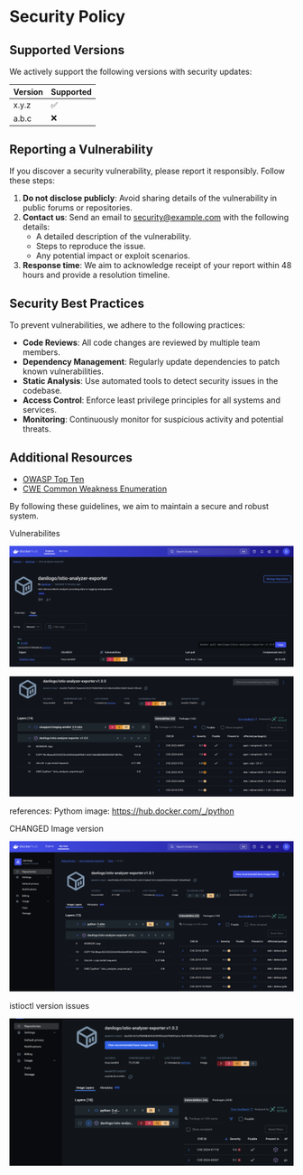 # Security Policy

## Supported Versions

We actively support the following versions with security updates:

| Version | Supported          |
|---------|--------------------|
| x.y.z   | :white_check_mark: |
| a.b.c   | :x:                |

## Reporting a Vulnerability

If you discover a security vulnerability, please report it responsibly. Follow these steps:

1. **Do not disclose publicly**: Avoid sharing details of the vulnerability in public forums or repositories.
2. **Contact us**: Send an email to [security@example.com](mailto:security@example.com) with the following details:
    - A detailed description of the vulnerability.
    - Steps to reproduce the issue.
    - Any potential impact or exploit scenarios.
3. **Response time**: We aim to acknowledge receipt of your report within 48 hours and provide a resolution timeline.

## Security Best Practices

To prevent vulnerabilities, we adhere to the following practices:

- **Code Reviews**: All code changes are reviewed by multiple team members.
- **Dependency Management**: Regularly update dependencies to patch known vulnerabilities.
- **Static Analysis**: Use automated tools to detect security issues in the codebase.
- **Access Control**: Enforce least privilege principles for all systems and services.
- **Monitoring**: Continuously monitor for suspicious activity and potential threats.

## Additional Resources

- [OWASP Top Ten](https://owasp.org/www-project-top-ten/)
- [CWE Common Weakness Enumeration](https://cwe.mitre.org/)

By following these guidelines, we aim to maintain a secure and robust system.  


Vulnerabilites

![alt text](img/image-1.png)

![alt text](img/image-2.png)



references:
Pythom image: https://hub.docker.com/_/python


CHANGED Image version

![alt text](image-3.png)


istioctl version issues

![alt text](image-4.png)